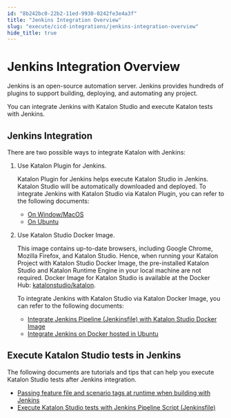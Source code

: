 ```yaml
---
id: "8b242bc0-22b2-11ed-9930-0242fe3e4a3f"
title: "Jenkins Integration Overview"
slug: "execute/cicd-integrations/jenkins-integration-overview"
hide_title: true
---
```

    

# <a id="id" class="anchor_top_offset"/><a id="ariaid-title1" class="anchor_top_offset"/>Jenkins Integration Overview

    
      
<p xmlns="http://www.w3.org/1999/xhtml" className="p">Jenkins is an open-source automation server. Jenkins provides   hundreds of plugins to support building, deploying, and automating   any project.</p> 
      
<p xmlns="http://www.w3.org/1999/xhtml" className="p">You can integrate Jenkins with Katalon Studio and execute   Katalon tests with Jenkins.</p> 
    
  
    

## <a id="id_1" class="anchor_top_offset"/>Jenkins Integration

    
      
<p xmlns="http://www.w3.org/1999/xhtml" className="p">There are two possible ways to integrate Katalon with   Jenkins:</p> 
      
<ol xmlns="http://www.w3.org/1999/xhtml" className="ol">   <li className="li">     <p className="p">Use Katalon Plugin for Jenkins.</p>     <p className="p">Katalon Plugin for Jenkins helps execute Katalon Studio in       Jenkins. Katalon Studio will be automatically downloaded and       deployed. To integrate Jenkins with Katalon Studio via Katalon       Plugin, you can refer to the following documents:</p>     <ul className="ul">       <li className="li">         <a className="xref" href="/docs/execute/cicd-integrations/use-katalon-plugins-for-jenkins-integration/use-katalon-plugins-for-jenkins-integration-on-windowsmacos">On           Window/MacOS</a>       </li>       <li className="li">         <a className="xref" href="/docs/execute/cicd-integrations/use-katalon-plugins-for-jenkins-integration/use-katalon-plugins-for-jenkins-integration-on-ubuntu">On           Ubuntu</a>       </li>     </ul>   </li>   <li className="li">     <p className="p">Use Katalon Studio Docker Image.</p>     <p className="p">This image contains up-to-date browsers, including Google       Chrome, Mozilla Firefox, and Katalon Studio. Hence, when running       your Katalon Project with Katalon Studio Docker Image, the       pre-installed Katalon Studio and Katalon Runtime Engine in your       local machine are not required. Docker Image for Katalon Studio is       available at the Docker Hub: <a className="xref j-external-link" href="https://hub.docker.com/r/katalonstudio/katalon/" target="_blank">katalonstudio/katalon</a>.</p>     <p className="p">To integrate Jenkins with Katalon Studio via Katalon Docker       Image, you can refer to the following documents:</p>     <ul className="ul">       <li className="li">         <a className="xref" href="/docs/execute/cicd-integrations/use-katalon-docker-image-for-jenkins-integration/integrate-jenkins-pipeline-jenkinsfile-with-katalon-studio-docker-image">Integrate           Jenkins Pipeline (Jenkinsfile) with Katalon Studio Docker           Image</a>       </li>       <li className="li">         <a className="xref" href="/docs/execute/cicd-integrations/use-katalon-docker-image-for-jenkins-integration/integrate-jenkins-on-docker-hosted-in-ubuntu#id_1">Integrate           Jenkins on Docker hosted in Ubuntu</a>       </li>     </ul>   </li> </ol> 
    
  
    

## <a id="id_2" class="anchor_top_offset"/>Execute Katalon Studio tests in Jenkins

    
      
<p xmlns="http://www.w3.org/1999/xhtml" className="p">The following documents are tutorials and tips that can help you   execute Katalon Studio tests after Jenkins integration.</p> 
      
<ul xmlns="http://www.w3.org/1999/xhtml" className="ul">   <li className="li">     <a className="xref" href="/docs/execute/cicd-integrations/passing-scenario-tags-at-runtime-when-building-with-jenkins#id_1">Passing       feature file and scenario tags at runtime when building with       Jenkins</a>   </li>   <li className="li">     <a className="xref" href="/docs/execute/cicd-integrations/execute-katalon-studio-tests-with-jenkins-pipeline-script-jenkinsfile">Execute       Katalon Studio tests with Jenkins Pipeline Script       (Jenkinsfile)</a>   </li> </ul> 
    
  
